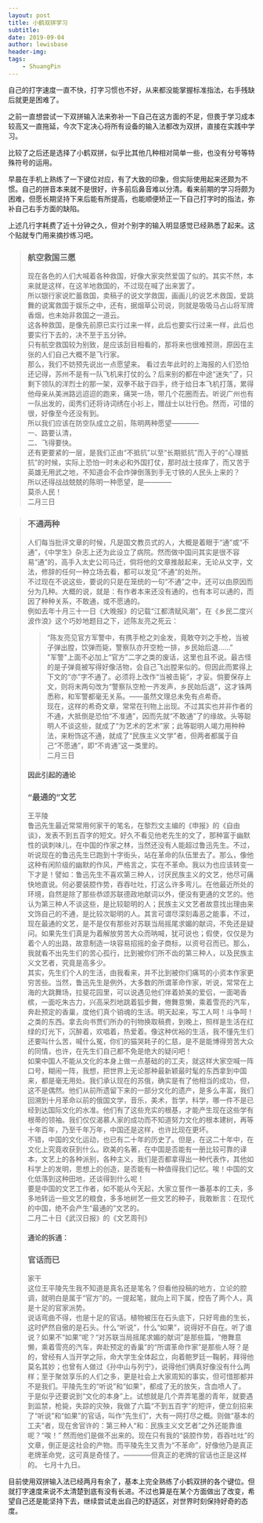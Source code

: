 ```yaml
---
layout: post
title: 小鹤双拼学习
subtitle:
date: 2019-09-04
author: lewisbase
header-img:
tags: 
    - ShuangPin
---
```


自己的打字速度一直不快，打字习惯也不好，从来都没能掌握标准指法，右手残缺后就更是困难了。

之前一直想尝试一下双拼输入法来弥补一下自己在这方面的不足，但畏于学习成本较高又一直拖延，今次下定决心将所有设备的输入法都改为双拼，直接在实践中学习。

比较了之后还是选择了小鹤双拼，似乎比其他几种相对简单一些，也没有分号等特殊符号的运用。

早晨在手机上熟练了一下键位对应，有了大致的印象，但实际使用起来还颇为不惯。自己的拼音本来就不是很好，许多前后鼻音难以分清。看来前期的学习将颇为困难，但愿长期坚持下来后能有所提高，也能顺便矫正一下自己打字时的指法，弥补自己右手方面的缺陷。

上述几行字耗费了近十分钟之久，但对个别字的输入明显感觉已经熟悉了起来。这个贴就专门用来摘抄练习吧。

> ### 航空救国三愿
> 现在各色的人们大喊着各种救国，好像大家突然爱国了似的。其实不然，本来就是这样，在这羊地救国的，不过现在喊了出来罢了。  
> 所以银行家说贮蓄救国，卖稿子的说文学救国，画画儿的说艺术救国，爱跳舞的说寓救国于娱乐之中，还有，据烟草公司说，则就是吸吸马占山将军牌香烟，也未始非救国之一道云。  
> 这各种救国，是像先前原已实行过来一样，此后也要实行过来一样，此后也要实行下去的，决不至于五分钟。  
> 只有航空救国较为别致，是应该刮目相看的，那将来也很难预测，原因在主张的人们自己大概不是飞行家。  
> 那么，我们不妨预先说出一点愿望来。
> 看过去年此时的上海报的人们恐怕还记得，苏州不是有一队飞机来打仗的么？后来别的都在中途“迷失”了，只剩下领队的洋烈士的那一架，双拳不敌于四手，终于给日本飞机打落，累得他母亲从美洲路远迢迢的跑来，痛哭一场，带几个花圈而去。听说广州也有一队出发的，闺秀们还将诗词绣在小衫上，赠战士以壮行色。然而，可惜的很，好像至今还没有到。  
> 所以我们应该在防空队成立之前，陈明两种愿望————  
>    一、路要认清，  
>    二、飞得要快。  
>  还有更要紧的一层，是我们正由“不抵抗”以至“长期抵抗”而入于的“心理抵抗”的时候，实际上恐怕一时未必和外国打仗，那时战士技痒了，而又苦于英雄无用武之地，不知道会不会炸弹倒落到手无寸铁的人民头上来的？  
> 所以还得战战兢兢的陈明一种愿望，是————  
>    莫杀人民！  
>                                                     二月三日

> ### 不通两种
> 人们每当批评文章的时候，凡是国文教员式的人，大概是着眼于“通”或“不通”，《中学生》杂志上还为此设立了病院。然而做中国问其实是很不容易“通”的，高手入太史公司马迁，倘将他的文章推敲起来，无论从文字，文法，修辞的任何一种立场去看，都可以发见“不通”的处所。  
> 不过现在不说这些，要说的只是在笼统的一句“不通”之中，还可以由原因而分为几种。大概的说，就是：有作者本来还没有通的，也有本可以通的，而因了种种关系，不敢通，或不愿通的。  
> 例如去年十月三十一日《大晚报》的记载“江都清赋风潮”，在《乡民二度兴波作浪》这个巧妙地题目之下，述陈友亮之死云：  
>> “陈友亮见官方军警中，有携手枪之刘金发，竟敢夺刘之手枪，当被子弹出膛，饮弹而毙，警察队亦开空枪一排，乡民始后退……”  
> "军警"上面不必加上“官方”二字之类的废话，这里也且不说。最古怪的是子弹竟被写得好像活物，会自己飞出膛来似的。但因此而累得上下文的“亦”字不通了。必须将上改作“当被击毙”，才妥。倘要保存上文，则将末两句改为“警察队空枪一齐发声，乡民始后退”，这才铢两悉称，和军警都毫无关系。——虽然文理总未免有点希奇。  
> 现在，这样的希奇文章，常常在刊物上出现。不过其实也并非作者的不通，大抵倒是恐怕“不准通”，因而先就“不敢通”了的缘故。头等聪明人不谈这些，就成了“为艺术的艺术”家；此等聪明人竭力用种种法，来粉饰这不通，就成了“民族主义文学”者，但两者都属于自己“不愿通”，即“不肯通”这一类里的。  
> 二月三日  
> #### 因此引起的通论  
> ### “最通的”文艺  
> 王平陵  
> 鲁迅先生最近常常用何家干的笔名，在黎烈文主编的《申报》的《自由谈》，发表不到五百字的短文。好久不看见他老先生的文了，那种富于幽默性的讽刺味儿，在中国的作家之林，当然还没有人能超过鲁迅先生。不过，听说现在的鲁迅先生已跑到十字街头，站在革命的队伍里去了。那么，像他这种有闲阶级的幽默的作风，严格言之，实在不革命。我以为也应该转变一下才是！譬如：鲁迅先生不喜欢第三种人，讨厌民族主义的文艺，他尽可痛快地直说。何必要装腔作势，吞吞吐吐，打这么许多弯儿。在他最近所处的环境，自然是除了那些恭颂苏联德政地献词以外，便没有更通的文艺的。他认为第三种人不谈这些，是比较聪明的人；民族主义文艺者故意找出理由来文饰自己的不通，是比较次聪明的人。其言可谓尽深刻毒恶之能事，不过，现在最通的文艺，是不是仅有那些对苏联当局摇尾求媚的献词，不免还是疑问。如果先生们真是为着解放劳苦大众而呐喊，犹可说也；假使，仅仅是为着个人的出路，故意制造一块容易招摇的金子商标，以资号召而已。那么，我就看不出先生们的苦心孤行，比到被你们所不齿的第三种人，以及民族主义文艺者，究竟是高多少。  
> 其实，先生们个人的生活，由我看来，并不比到被你们痛骂的小资本作家更穷苦些。当然，鲁迅先生是例外，大多数的所谓革命作家，听说，常常在上海的大跳舞场，拉斐花园里，可以说遇见他们伴着娇美的爱侣，一面喝香槟，一面吃朱古力，兴高采烈地跳着狐步舞，倦舞意懒，乘着雪亮的汽车，奔赴预定的香巢，度他们真个销魂的生活。明天起来，写工人呵！斗争呵！之类的东西。拿去向书贾们所办的刊物换取稿费，到晚上，照样是生活在红绿的灯光下，沉醉着，欢唱着，热爱着。像这种优裕的生活，我不懂先生们还要叫什么苦，喊什么冤，你们的猫哭耗子的仁慈，是不是能博得劳苦大众的同情，也许，在先生们自己都不免是绝大的疑问吧！  
> 如果中国人不能从文化的本身上做一点基础的的工夫，就这样大家空喊一阵口号，糊闹一阵，我想，把世界上无论那种最新颖最时髦的东西拿到中国来，都是毫无用处。我们承认现在的苏俄，确实是有了他相当的成功，但，这不是偶然。他们从前所遗留下来的一部分文化的遗产，是多么丰富，我们回溯到十月革命以前的俄国文学，音乐，美术，哲学，科学，哪一件不是已经到达国际文化的水准。他们有了这些充实的根基，才能产生现在这些学有根蒂的领袖。我们仅仅渴慕人家的成功而不知道努力文化的根本建树，再等十年百年，乃至千年万年，中国还是这样，也许比现在更坏。  
> 不错，中国的文化运动，也已有二十年的历史了。但是，在这二十年中，在文化上究竟收获到什么。欧美的名著，在中国是否能有一册比较可靠的译本，文艺上的各种派别，各种主义，我们是否都拿得出一种代表作，其他如科学上的发明，思想上的创造，是否能有一种值得我们记忆。唉！中国的文化低落到这种田地，还谈得到什么呢！  
> 要是中国的文艺工作者，如不能从今天起，大家立誓作一番基本的工夫，多多地转运一些文艺的粮食，多多地树艺一些文艺的种子，我敢断言：在现代的中国，绝不会产生“最通的”文艺的。  
> 二月二十日《武汉日报》的《文艺周刊》  
> #### 通论的拆通：
> ### 官话而已
> 家干  
> 这位王平陵先生我不知道是真名还是笔名？但看他投稿的地方，立论的腔调，就明白是属于“官方”的。一提起笔，就向上司下属，控告了两个人，真是十足的官家派势。  
> 说话弯曲不得，也是十足的官话。植物被压在石头底下，只好弯曲的生长，这时俨然自傲的是石头。什么“听说”，什么“如果”，说得好不自在。听了谁说？如果不“如果”呢？“对苏联当局摇尾求媚的献词”是那些篇，“倦舞意懒，乘着雪亮的汽车，奔赴预定的香巢”的“所谓革命作家”是那些人呀？是的，曾经有人当开学之际，命大学生全体起立，向着鲍罗廷一鞠躬，拜得他莫名其妙；也曾有人做过《孙中山与列宁》，说得他们俩真好像没有什么两样；至于聚敛享乐的人们之多，更是社会上大家周知的事实，但可惜那都并不是我们。平陵先生的“听说”和“如果”，都成了无的放矢，含血喷人了。  
> 于是似乎还要说到“文化的本身”上。试想就是几个弄弄笔墨的青年，就要遇到监禁，枪毙，失踪的灾殃，我做了六篇“不到五百字”的短评，便立刻招来了“听说”和“如果”的官话，叫作“先生们”，大有一网打尽之概。则做“基本的工夫”者，现在舍官许的：第三种人“和：民族主义文艺者”之外还能靠谁呢？“唉！”
>  然而他们是做不出来的。现在只有我的“装腔作势，吞吞吐吐”的文章，倒正是这社会的产物。而平陵先生又责为“不革命”，好像他乃是真正老牌革命党，这可真是奇怪了。————但真正的老牌的官话也正是这样的。
> 七月十九日。

目前使用双拼输入法已经两月有余了，基本上完全熟练了小鹤双拼的各个键位。但就打字速度来说不太清楚到底有没有长进。不过也算是在某个方面做出了改变，希望自己还是能坚持下去，继续尝试走出自己的舒适区，对世界时刻保持好奇的态度。